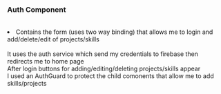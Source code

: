<h3>Auth Component</h3> <br>

<li>Contains the form (uses two way binding) that allows me to login and add/delete/edit of projects/skills </li> <br>
It uses  the auth service which send my credentials to firebase then redirects me to home page <br>
After login buttons for adding/editing/deleting projects/skills appear  <br>
I used an AuthGuard to protect the child comonents that allow me to add skills/projects<br>

